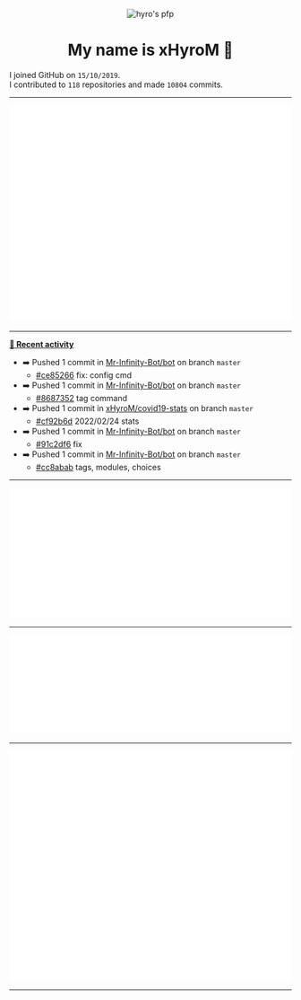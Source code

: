 <p align="center">
    <img src="https://avatars.githubusercontent.com/u/56601352" width="192" alt="hyro's pfp" />
    <h1 align="center">My name is xHyroM 👋</h1>
</p>

I joined GitHub on `15/10/2019`.  
I contributed to `118` repositories and made `10804` commits.  

___

<img src="https://github.com/xHyroM/xHyroM/blob/master/.cache/base.svg">

___

**[📰 Recent activity](https://github.com/xHyroM)**
* ➡️ Pushed 1 commit in [Mr-Infinity-Bot/bot](https://github.com/Mr-Infinity-Bot/bot) on branch `master`
  * [#ce85266](https://github.com/Mr-Infinity-Bot/bot/commit/ce85266) fix: config cmd
* ➡️ Pushed 1 commit in [Mr-Infinity-Bot/bot](https://github.com/Mr-Infinity-Bot/bot) on branch `master`
  * [#8687352](https://github.com/Mr-Infinity-Bot/bot/commit/8687352) tag command
* ➡️ Pushed 1 commit in [xHyroM/covid19-stats](https://github.com/xHyroM/covid19-stats) on branch `master`
  * [#cf92b6d](https://github.com/xHyroM/covid19-stats/commit/cf92b6d) 2022/02/24 stats
* ➡️ Pushed 1 commit in [Mr-Infinity-Bot/bot](https://github.com/Mr-Infinity-Bot/bot) on branch `master`
  * [#91c2df6](https://github.com/Mr-Infinity-Bot/bot/commit/91c2df6) fix
* ➡️ Pushed 1 commit in [Mr-Infinity-Bot/bot](https://github.com/Mr-Infinity-Bot/bot) on branch `master`
  * [#cc8abab](https://github.com/Mr-Infinity-Bot/bot/commit/cc8abab) tags, modules, choices


___

<img src="https://github.com/xHyroM/xHyroM/blob/master/.cache/isocalendar.svg">

___

<img src="https://github.com/xHyroM/xHyroM/blob/master/.cache/languages.svg">

___

<img src="https://github.com/xHyroM/xHyroM/blob/master/.cache/achievements.svg">

___